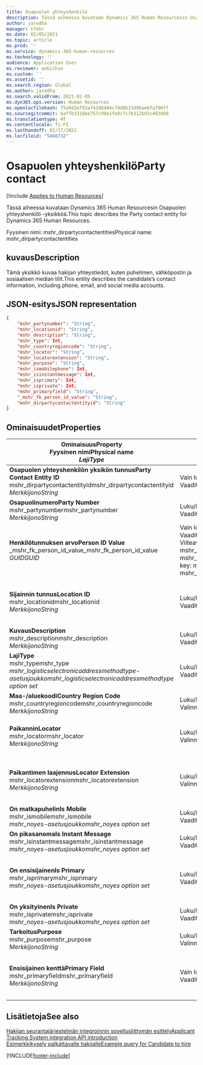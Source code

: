 ```yaml
---
title: Osapuolen yhteyshenkilö
description: Tässä aiheessa kuvataan Dynamics 365 Human Resourcesin Osapuolen yhteyshenkilö -yksikköä.
author: jaredha
manager: tfehr
ms.date: 02/05/2021
ms.topic: article
ms.prod: ''
ms.service: dynamics-365-human-resources
ms.technology: ''
audience: Application User
ms.reviewer: anbichse
ms.custom: ''
ms.assetid: ''
ms.search.region: Global
ms.author: jaredha
ms.search.validFrom: 2021-02-05
ms.dyn365.ops.version: Human Resources
ms.openlocfilehash: f5a942ef93af4348404c74d8b15d98ae6fa796ff
ms.sourcegitcommit: 6affb3316be757c99e1fe9c7c7b312b93c483408
ms.translationtype: HT
ms.contentlocale: fi-FI
ms.lasthandoff: 02/17/2021
ms.locfileid: "5466732"
---
```

# <a name="party-contact"></a><span data-ttu-id="f519c-103">Osapuolen yhteyshenkilö</span><span class="sxs-lookup"><span data-stu-id="f519c-103">Party contact</span></span>

[!include [Applies to Human Resources](../includes/applies-to-hr.md)]

<span data-ttu-id="f519c-104">Tässä aiheessa kuvataan Dynamics 365 Human Resourcesin Osapuolen yhteyshenkilö -yksikköä.</span><span class="sxs-lookup"><span data-stu-id="f519c-104">This topic describes the Party contact entity for Dynamics 365 Human Resources.</span></span>

<span data-ttu-id="f519c-105">Fyysinen nimi: mshr_dirpartycontactentities</span><span class="sxs-lookup"><span data-stu-id="f519c-105">Physical name: mshr_dirpartycontactentities</span></span>

## <a name="description"></a><span data-ttu-id="f519c-106">kuvaus</span><span class="sxs-lookup"><span data-stu-id="f519c-106">Description</span></span>

<span data-ttu-id="f519c-107">Tämä yksikkö kuvaa hakijan yhteystiedot, kuten puhelimen, sähköpostin ja sosiaalisen median tilit.</span><span class="sxs-lookup"><span data-stu-id="f519c-107">This entity describes the candidate’s contact information, including phone, email, and social media accounts.</span></span>

## <a name="json-representation"></a><span data-ttu-id="f519c-108">JSON-esitys</span><span class="sxs-lookup"><span data-stu-id="f519c-108">JSON representation</span></span>

```json
{
    "mshr_partynumber": "String",
    "mshr_locationid": "String",
    "mshr_description": "String",
    "mshr_type": Int,
    "mshr_countryregioncode": "String",
    "mshr_locator": "String",
    "mshr_locatorextension": "String",
    "mshr_purpose": "String",
    "mshr_ismobilephone": Int,
    "mshr_isinstantmessage": Int,
    "mshr_isprimary": Int,
    "mshr_isprivate": Int,
    "mshr_primaryfield": "String",
    "_mshr_fk_person_id_value": "String",
    "mshr_dirpartycontactentityid": "String"
}
```

## <a name="properties"></a><span data-ttu-id="f519c-109">Ominaisuudet</span><span class="sxs-lookup"><span data-stu-id="f519c-109">Properties</span></span>

| <span data-ttu-id="f519c-110">Ominaisuus</span><span class="sxs-lookup"><span data-stu-id="f519c-110">Property</span></span><br><span data-ttu-id="f519c-111">**Fyysinen nimi**</span><span class="sxs-lookup"><span data-stu-id="f519c-111">**Physical name**</span></span><br><span data-ttu-id="f519c-112">**_Laji_**</span><span class="sxs-lookup"><span data-stu-id="f519c-112">**_Type_**</span></span> | <span data-ttu-id="f519c-113">Käytä</span><span class="sxs-lookup"><span data-stu-id="f519c-113">Use</span></span> | <span data-ttu-id="f519c-114">kuvaus</span><span class="sxs-lookup"><span data-stu-id="f519c-114">Description</span></span> |
| --- | --- | --- |
| <span data-ttu-id="f519c-115">**Osapuolen yhteyshenkilön yksikön tunnus**</span><span class="sxs-lookup"><span data-stu-id="f519c-115">**Party Contact Entity ID**</span></span><br><span data-ttu-id="f519c-116">mshr_dirpartycontactentityid</span><span class="sxs-lookup"><span data-stu-id="f519c-116">mshr_dirpartycontactentityid</span></span><br><span data-ttu-id="f519c-117">*Merkkijono*</span><span class="sxs-lookup"><span data-stu-id="f519c-117">*String*</span></span> | <span data-ttu-id="f519c-118">Vain luku</span><span class="sxs-lookup"><span data-stu-id="f519c-118">Read-only</span></span><br><span data-ttu-id="f519c-119">Vaadittu</span><span class="sxs-lookup"><span data-stu-id="f519c-119">Required</span></span> | <span data-ttu-id="f519c-120">Järjestelmän luoma yksikkötietueen yksilöivä tunnus.</span><span class="sxs-lookup"><span data-stu-id="f519c-120">System-generated unique identifier for the entity record.</span></span> |
| <span data-ttu-id="f519c-121">**Osapuolinumero**</span><span class="sxs-lookup"><span data-stu-id="f519c-121">**Party Number**</span></span><br><span data-ttu-id="f519c-122">mshr_partynumber</span><span class="sxs-lookup"><span data-stu-id="f519c-122">mshr_partynumber</span></span><br><span data-ttu-id="f519c-123">*Merkkijono*</span><span class="sxs-lookup"><span data-stu-id="f519c-123">*String*</span></span> | <span data-ttu-id="f519c-124">Luku/Kirjoitus</span><span class="sxs-lookup"><span data-stu-id="f519c-124">Read/write</span></span><br><span data-ttu-id="f519c-125">Vaadittu</span><span class="sxs-lookup"><span data-stu-id="f519c-125">Required</span></span> | <span data-ttu-id="f519c-126">Liittyvän osapuolen (henkilön) tietueen tunnus.</span><span class="sxs-lookup"><span data-stu-id="f519c-126">The ID of the associated party (person) record.</span></span> |
| <span data-ttu-id="f519c-127">**Henkilötunnuksen arvo**</span><span class="sxs-lookup"><span data-stu-id="f519c-127">**Person ID Value**</span></span><br><span data-ttu-id="f519c-128">_mshr_fk_person_id_value</span><span class="sxs-lookup"><span data-stu-id="f519c-128">_mshr_fk_person_id_value</span></span><br><span data-ttu-id="f519c-129">*GUID*</span><span class="sxs-lookup"><span data-stu-id="f519c-129">*GUID*</span></span> | <span data-ttu-id="f519c-130">Vain luku</span><span class="sxs-lookup"><span data-stu-id="f519c-130">Read-only</span></span><br><span data-ttu-id="f519c-131">Vaadittu</span><span class="sxs-lookup"><span data-stu-id="f519c-131">Required</span></span><br><span data-ttu-id="f519c-132">Viiteavain: mshr_dirpersonentity-yksikön mshr_dirpersonentityid</span><span class="sxs-lookup"><span data-stu-id="f519c-132">Foreign key: mshr_dirpersonentityid of mshr_dirpersonentity</span></span> | <span data-ttu-id="f519c-133">Järjestelmän luoma osapuolen (henkilön) yksikkötietueen tunnus.</span><span class="sxs-lookup"><span data-stu-id="f519c-133">The system-generated identifier of the party (person) entity record.</span></span> |
| <span data-ttu-id="f519c-134">**Sijainnin tunnus**</span><span class="sxs-lookup"><span data-stu-id="f519c-134">**Location ID**</span></span><br><span data-ttu-id="f519c-135">mshr_locationid</span><span class="sxs-lookup"><span data-stu-id="f519c-135">mshr_locationid</span></span><br><span data-ttu-id="f519c-136">*Merkkijono*</span><span class="sxs-lookup"><span data-stu-id="f519c-136">*String*</span></span> | <span data-ttu-id="f519c-137">Luku/Kirjoitus</span><span class="sxs-lookup"><span data-stu-id="f519c-137">Read/write</span></span><br><span data-ttu-id="f519c-138">Vaadittu</span><span class="sxs-lookup"><span data-stu-id="f519c-138">Required</span></span> | <span data-ttu-id="f519c-139">Osoitetietueen sijaintitunnus.</span><span class="sxs-lookup"><span data-stu-id="f519c-139">The location ID of the address record.</span></span> <span data-ttu-id="f519c-140">Määirtä mshr_logisticspostaladdresslocationcdsentity-yksikössä.</span><span class="sxs-lookup"><span data-stu-id="f519c-140">Set up in mshr_logisticspostaladdresslocationcdsentity entity.</span></span> |
| <span data-ttu-id="f519c-141">**Kuvaus**</span><span class="sxs-lookup"><span data-stu-id="f519c-141">**Description**</span></span><br><span data-ttu-id="f519c-142">mshr_description</span><span class="sxs-lookup"><span data-stu-id="f519c-142">mshr_description</span></span><br><span data-ttu-id="f519c-143">*Merkkijono*</span><span class="sxs-lookup"><span data-stu-id="f519c-143">*String*</span></span> | <span data-ttu-id="f519c-144">Luku/Kirjoitus</span><span class="sxs-lookup"><span data-stu-id="f519c-144">Read/write</span></span><br><span data-ttu-id="f519c-145">Vaadittu</span><span class="sxs-lookup"><span data-stu-id="f519c-145">Required</span></span> | <span data-ttu-id="f519c-146">Yhteystietojen kuvaus.</span><span class="sxs-lookup"><span data-stu-id="f519c-146">The description of the contact details.</span></span> |
| <span data-ttu-id="f519c-147">**Laji**</span><span class="sxs-lookup"><span data-stu-id="f519c-147">**Type**</span></span><br><span data-ttu-id="f519c-148">mshr_type</span><span class="sxs-lookup"><span data-stu-id="f519c-148">mshr_type</span></span><br><span data-ttu-id="f519c-149">*mshr_logisticselectronicaddressmethodtype-asetusjoukko*</span><span class="sxs-lookup"><span data-stu-id="f519c-149">*mshr_logisticselectronicaddressmethodtype option set*</span></span> | <span data-ttu-id="f519c-150">Luku/Kirjoitus</span><span class="sxs-lookup"><span data-stu-id="f519c-150">Read/write</span></span><br><span data-ttu-id="f519c-151">Vaadittu</span><span class="sxs-lookup"><span data-stu-id="f519c-151">Required</span></span> | <span data-ttu-id="f519c-152">Yhteyshenkilön erittelytyyppi.</span><span class="sxs-lookup"><span data-stu-id="f519c-152">The contact detail type.</span></span> |
| <span data-ttu-id="f519c-153">**Maa-/aluekoodi**</span><span class="sxs-lookup"><span data-stu-id="f519c-153">**Country Region Code**</span></span><br><span data-ttu-id="f519c-154">mshr_countryregioncode</span><span class="sxs-lookup"><span data-stu-id="f519c-154">mshr_countryregioncode</span></span><br><span data-ttu-id="f519c-155">*Merkkijono*</span><span class="sxs-lookup"><span data-stu-id="f519c-155">*String*</span></span> | <span data-ttu-id="f519c-156">Luku/Kirjoitus</span><span class="sxs-lookup"><span data-stu-id="f519c-156">Read/write</span></span><br><span data-ttu-id="f519c-157">Valinnainen</span><span class="sxs-lookup"><span data-stu-id="f519c-157">Optional</span></span> | <span data-ttu-id="f519c-158">Osoitteen maa tai alue.</span><span class="sxs-lookup"><span data-stu-id="f519c-158">The country or region of the address.</span></span> |
| <span data-ttu-id="f519c-159">**Paikannin**</span><span class="sxs-lookup"><span data-stu-id="f519c-159">**Locator**</span></span><br><span data-ttu-id="f519c-160">mshr_locator</span><span class="sxs-lookup"><span data-stu-id="f519c-160">mshr_locator</span></span><br><span data-ttu-id="f519c-161">*Merkkijono*</span><span class="sxs-lookup"><span data-stu-id="f519c-161">*String*</span></span> | <span data-ttu-id="f519c-162">Luku/Kirjoitus</span><span class="sxs-lookup"><span data-stu-id="f519c-162">Read/write</span></span><br><span data-ttu-id="f519c-163">Valinnainen</span><span class="sxs-lookup"><span data-stu-id="f519c-163">Optional</span></span> | <span data-ttu-id="f519c-164">Yhteystiedon tiedot.</span><span class="sxs-lookup"><span data-stu-id="f519c-164">The contact details.</span></span> <span data-ttu-id="f519c-165">Jos tyyppi on esimerkiksi **Sähköpostiosoite**, tämä kenttä sisältää hakijan sähköpostiosoitteen.</span><span class="sxs-lookup"><span data-stu-id="f519c-165">For example, if the type is **Email address**, then this field contains the candidate’s email address.</span></span> |
| <span data-ttu-id="f519c-166">**Paikantimen laajennus**</span><span class="sxs-lookup"><span data-stu-id="f519c-166">**Locator Extension**</span></span><br><span data-ttu-id="f519c-167">mshr_locatorextension</span><span class="sxs-lookup"><span data-stu-id="f519c-167">mshr_locatorextension</span></span><br><span data-ttu-id="f519c-168">*Merkkijono*</span><span class="sxs-lookup"><span data-stu-id="f519c-168">*String*</span></span> | <span data-ttu-id="f519c-169">Luku/Kirjoitus</span><span class="sxs-lookup"><span data-stu-id="f519c-169">Read/write</span></span><br><span data-ttu-id="f519c-170">Valinnainen</span><span class="sxs-lookup"><span data-stu-id="f519c-170">Optional</span></span> | <span data-ttu-id="f519c-171">Paikantimen laajennus.</span><span class="sxs-lookup"><span data-stu-id="f519c-171">The locator extension.</span></span> <span data-ttu-id="f519c-172">Jos tyyppi on esimerkiksi **Puhelin**, tämä ominaisuus sisältää puhelinnumeron alanumeron.</span><span class="sxs-lookup"><span data-stu-id="f519c-172">For example, if the type is **Phone**, then this property would contain the phone number extension.</span></span> |
| <span data-ttu-id="f519c-173">**On matkapuhelin**</span><span class="sxs-lookup"><span data-stu-id="f519c-173">**Is Mobile**</span></span><br><span data-ttu-id="f519c-174">mshr_ismobile</span><span class="sxs-lookup"><span data-stu-id="f519c-174">mshr_ismobile</span></span><br><span data-ttu-id="f519c-175">*mshr_noyes-asetusjoukko*</span><span class="sxs-lookup"><span data-stu-id="f519c-175">*mshr_noyes option set*</span></span> | <span data-ttu-id="f519c-176">Luku/Kirjoitus</span><span class="sxs-lookup"><span data-stu-id="f519c-176">Read/write</span></span><br><span data-ttu-id="f519c-177">Vaadittu</span><span class="sxs-lookup"><span data-stu-id="f519c-177">Required</span></span> | <span data-ttu-id="f519c-178">Määrittää, onko puhelinnumero matkapuhelinnumero.</span><span class="sxs-lookup"><span data-stu-id="f519c-178">Specifies whether the phone is a mobile number.</span></span> |
| <span data-ttu-id="f519c-179">**On pikasanoma**</span><span class="sxs-lookup"><span data-stu-id="f519c-179">**Is Instant Message**</span></span><br><span data-ttu-id="f519c-180">mshr_isinstantmessage</span><span class="sxs-lookup"><span data-stu-id="f519c-180">mshr_isinstantmessage</span></span><br><span data-ttu-id="f519c-181">*mshr_noyes-asetusjoukko*</span><span class="sxs-lookup"><span data-stu-id="f519c-181">*mshr_noyes option set*</span></span> | <span data-ttu-id="f519c-182">Luku/Kirjoitus</span><span class="sxs-lookup"><span data-stu-id="f519c-182">Read/write</span></span><br><span data-ttu-id="f519c-183">Vaadittu</span><span class="sxs-lookup"><span data-stu-id="f519c-183">Required</span></span> | <span data-ttu-id="f519c-184">Määrittää, onko puhelimessa käytössä pikaviestipalvelu.</span><span class="sxs-lookup"><span data-stu-id="f519c-184">Specifies whether the phone is enabled for instant messaging.</span></span> |
| <span data-ttu-id="f519c-185">**On ensisijainen**</span><span class="sxs-lookup"><span data-stu-id="f519c-185">**Is Primary**</span></span><br><span data-ttu-id="f519c-186">mshr_isprimary</span><span class="sxs-lookup"><span data-stu-id="f519c-186">mshr_isprimary</span></span><br><span data-ttu-id="f519c-187">*mshr_noyes-asetusjoukko*</span><span class="sxs-lookup"><span data-stu-id="f519c-187">*mshr_noyes option set*</span></span> | <span data-ttu-id="f519c-188">Luku/Kirjoitus</span><span class="sxs-lookup"><span data-stu-id="f519c-188">Read/write</span></span><br><span data-ttu-id="f519c-189">Vaadittu</span><span class="sxs-lookup"><span data-stu-id="f519c-189">Required</span></span> | <span data-ttu-id="f519c-190">Määrittää yhteyshenkilötyypin ensisijaisen yhteyshenkilön.</span><span class="sxs-lookup"><span data-stu-id="f519c-190">Determines the primary contact of the contact type.</span></span> <span data-ttu-id="f519c-191">Yhteyshenkilötyyppiä kohti on oltava vain yksi ensisijainen tietue.</span><span class="sxs-lookup"><span data-stu-id="f519c-191">There must be only one primary record per contact type.</span></span> |
| <span data-ttu-id="f519c-192">**On yksityinen**</span><span class="sxs-lookup"><span data-stu-id="f519c-192">**Is Private**</span></span><br><span data-ttu-id="f519c-193">mshr_isprivate</span><span class="sxs-lookup"><span data-stu-id="f519c-193">mshr_isprivate</span></span><br><span data-ttu-id="f519c-194">*mshr_noyes-asetusjoukko*</span><span class="sxs-lookup"><span data-stu-id="f519c-194">*mshr_noyes option set*</span></span> | <span data-ttu-id="f519c-195">Luku/Kirjoitus</span><span class="sxs-lookup"><span data-stu-id="f519c-195">Read/write</span></span><br><span data-ttu-id="f519c-196">Vaadittu</span><span class="sxs-lookup"><span data-stu-id="f519c-196">Required</span></span> | <span data-ttu-id="f519c-197">Määrittää, onko tämä osoite henkilön yksityinen osoite.</span><span class="sxs-lookup"><span data-stu-id="f519c-197">Identifies whether this address is a private address for the person.</span></span> |
| <span data-ttu-id="f519c-198">**Tarkoitus**</span><span class="sxs-lookup"><span data-stu-id="f519c-198">**Purpose**</span></span><br><span data-ttu-id="f519c-199">mshr_purpose</span><span class="sxs-lookup"><span data-stu-id="f519c-199">mshr_purpose</span></span><br><span data-ttu-id="f519c-200">*Merkkijono*</span><span class="sxs-lookup"><span data-stu-id="f519c-200">*String*</span></span> | <span data-ttu-id="f519c-201">Luku/Kirjoitus</span><span class="sxs-lookup"><span data-stu-id="f519c-201">Read/write</span></span><br><span data-ttu-id="f519c-202">Valinnainen</span><span class="sxs-lookup"><span data-stu-id="f519c-202">Optional</span></span> | <span data-ttu-id="f519c-203">Yhteystietojen tarkoitus/rooli.</span><span class="sxs-lookup"><span data-stu-id="f519c-203">The purpose/role of the contact details.</span></span> |
| <span data-ttu-id="f519c-204">**Ensisijainen kenttä**</span><span class="sxs-lookup"><span data-stu-id="f519c-204">**Primary Field**</span></span><br><span data-ttu-id="f519c-205">mshr_primaryfield</span><span class="sxs-lookup"><span data-stu-id="f519c-205">mshr_primaryfield</span></span><br><span data-ttu-id="f519c-206">*Merkkijono*</span><span class="sxs-lookup"><span data-stu-id="f519c-206">*String*</span></span> | <span data-ttu-id="f519c-207">Vain luku</span><span class="sxs-lookup"><span data-stu-id="f519c-207">Read-only</span></span><br><span data-ttu-id="f519c-208">Vaadittu</span><span class="sxs-lookup"><span data-stu-id="f519c-208">Required</span></span> | <span data-ttu-id="f519c-209">Kenttä, jota käytetään yksikkötietueen ensisijaisena tunnuksena.</span><span class="sxs-lookup"><span data-stu-id="f519c-209">Field used as a primary identifier of the entity record.</span></span> <span data-ttu-id="f519c-210">Osapuolen numeron, tyypin, kuvauksen ja paikantimen yhdistelmä.</span><span class="sxs-lookup"><span data-stu-id="f519c-210">Combination of party number, type, description, and locator.</span></span> |

## <a name="see-also"></a><span data-ttu-id="f519c-211">Lisätietoja</span><span class="sxs-lookup"><span data-stu-id="f519c-211">See also</span></span>

[<span data-ttu-id="f519c-212">Hakijan seurantajärjestelmän integroinnin sovellusliittymän esittely</span><span class="sxs-lookup"><span data-stu-id="f519c-212">Applicant Tracking System integration API introduction</span></span>](hr-admin-integration-ats-api-introduction.md)<br>
[<span data-ttu-id="f519c-213">Esimerkkikysely palkattavalle hakijalle</span><span class="sxs-lookup"><span data-stu-id="f519c-213">Example query for Candidate to hire</span></span>](hr-admin-integration-ats-api-candidate-to-hire-example-query.md)



[!INCLUDE[footer-include](../includes/footer-banner.md)]